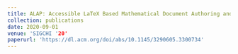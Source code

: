 ```yaml
---
title: ALAP: Accessible LaTeX Based Mathematical Document Authoring and Presentation
collection: publications
date: 2020-09-01
venue: 'SIGCHI '20'
paperurl: 'https://dl.acm.org/doi/abs/10.1145/3290605.3300734'
---
```




